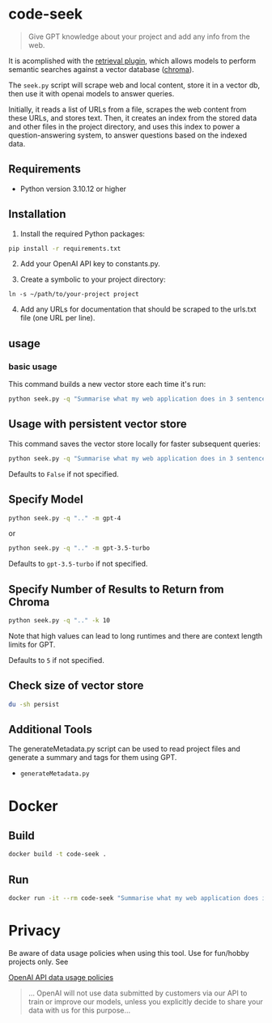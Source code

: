 # code-seek

> Give GPT knowledge about your project and add any info from the web.

It is acomplished with the [retrieval plugin](https://github.com/openai/chatgpt-retrieval-plugin), which allows models to perform semantic searches against a vector database ([chroma](https://github.com/chroma-core/chroma)).

The `seek.py` script will scrape web and local content, store it in a vector db, then use it with openai models to answer queries.

Initially, it reads a list of URLs from a file, scrapes the web content from these URLs, and stores text. Then, it creates an index from the stored data and other files in the project directory, and uses this index to power a question-answering system, to answer questions based on the indexed data.

## Requirements

- Python version 3.10.12 or higher

## Installation

1. Install the required Python packages:

```bash
pip install -r requirements.txt
```

2. Add your OpenAI API key to constants.py.

3. Create a symbolic to your project directory:

`ln -s ~/path/to/your-project project` 

4. Add any URLs for documentation that should be scraped to the urls.txt file (one URL per line).

## usage

### basic usage

This command builds a new vector store each time it's run:

```bash
python seek.py -q "Summarise what my web application does in 3 sentences."
```

## Usage with persistent vector store

This command saves the vector store locally for faster subsequent queries:

```bash
python seek.py -q "Summarise what my web application does in 3 sentences." --persist
```

Defaults to `False` if not specified.

## Specify Model

```bash
python seek.py -q ".." -m gpt-4
```

or

```bash
python seek.py -q ".." -m gpt-3.5-turbo
```

Defaults to `gpt-3.5-turbo` if not specified.

## Specify Number of Results to Return from Chroma

```bash
python seek.py -q ".." -k 10
```

Note that high values can lead to long runtimes and there are context length limits for GPT.

Defaults to `5` if not specified.

## Check size of vector store

```bash
du -sh persist
```

## Additional Tools

The generateMetadata.py script can be used to read project files and generate a summary and tags for them using GPT.

- `generateMetadata.py`


# Docker

## Build

```bash
docker build -t code-seek .
```

## Run

```bash
docker run -it --rm code-seek "Summarise what my web application does in 3 sentences."
```

# Privacy

Be aware of data usage policies when using this tool. Use for fun/hobby projects only. See

[OpenAI API data usage policies](https://openai.com/policies/api-data-usage-policies)

> ... OpenAI will not use data submitted by customers via our API to train or improve our models, unless you explicitly decide to share your data with us for this purpose...